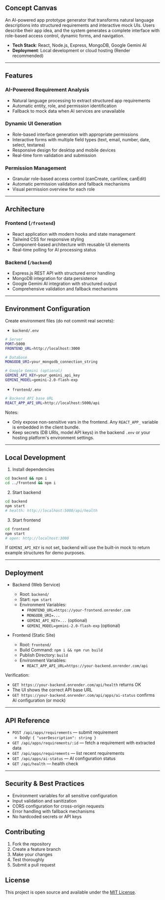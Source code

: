 ## Concept Canvas

An AI-powered app prototype generator that transforms natural language descriptions into structured requirements and interactive mock UIs. Users describe their app idea, and the system generates a complete interface with role-based access control, dynamic forms, and navigation.

- **Tech Stack**: React, Node.js, Express, MongoDB, Google Gemini AI
- **Deployment**: Local development or cloud hosting (Render recommended)

---

## Features

### AI-Powered Requirement Analysis
- Natural language processing to extract structured app requirements
- Automatic entity, role, and permission identification
- Fallback to mock data when AI services are unavailable

### Dynamic UI Generation
- Role-based interface generation with appropriate permissions
- Interactive forms with multiple field types (text, email, number, date, select, textarea)
- Responsive design for desktop and mobile devices
- Real-time form validation and submission

### Permission Management
- Granular role-based access control (canCreate, canView, canEdit)
- Automatic permission validation and fallback mechanisms
- Visual permission overview for each role

---

## Architecture

### Frontend (`/frontend`)
- React application with modern hooks and state management
- Tailwind CSS for responsive styling
- Component-based architecture with reusable UI elements
- Real-time polling for AI processing status

### Backend (`/backend`)
- Express.js REST API with structured error handling
- MongoDB integration for data persistence
- Google Gemini AI integration with structured output
- Comprehensive validation and fallback mechanisms

---

## Environment Configuration

Create environment files (do not commit real secrets):

- `backend/.env`
```bash
# Server
PORT=5000
FRONTEND_URL=http://localhost:3000

# Database
MONGODB_URI=your_mongodb_connection_string

# Google Gemini (optional)
GEMINI_API_KEY=your_gemini_api_key
GEMINI_MODEL=gemini-2.0-flash-exp
```

- `frontend/.env`
```bash
# Backend API base URL
REACT_APP_API_URL=http://localhost:5000/api
```

Notes:
- Only expose non-sensitive vars in the frontend. Any `REACT_APP_` variable is embedded in the client bundle.
- Keep secrets (DB URIs, model API keys) in the backend `.env` or your hosting platform's environment settings.

---

## Local Development

1) Install dependencies
```bash
cd backend && npm i
cd ../frontend && npm i
```

2) Start backend
```bash
cd backend
npm start
# health: http://localhost:5000/api/health
```

3) Start frontend
```bash
cd frontend
npm start
# open: http://localhost:3000
```

If `GEMINI_API_KEY` is not set, backend will use the built-in mock to return example structures for demo purposes.

---

## Deployment

- Backend (Web Service)
  - Root: `backend/`
  - Start: `npm start`
  - Environment Variables:
    - `FRONTEND_URL=https://your-frontend.onrender.com`
    - `MONGODB_URI=...`
    - `GEMINI_API_KEY=...` (optional)
    - `GEMINI_MODEL=gemini-2.0-flash-exp` (optional)

- Frontend (Static Site)
  - Root: `frontend/`
  - Build Command: `npm i && npm run build`
  - Publish Directory: `build`
  - Environment Variables:
    - `REACT_APP_API_URL=https://your-backend.onrender.com/api`

Verification:
- `GET https://your-backend.onrender.com/api/health` returns OK
- The UI shows the correct API base URL
- `GET https://your-backend.onrender.com/api/apps/ai-status` confirms AI configuration (or mock)

---

## API Reference
- `POST /api/apps/requirements` — submit requirement
  - body: `{ "userDescription": string }`
- `GET /api/apps/requirements/:id` — fetch a requirement with extracted data
- `GET /api/apps/requirements` — list recent requirements
- `GET /api/apps/ai-status` — AI configuration status
- `GET /api/health` — health check

---

## Security & Best Practices

- Environment variables for all sensitive configuration
- Input validation and sanitization
- CORS configuration for cross-origin requests
- Error handling with fallback mechanisms
- No hardcoded secrets or API keys

## Contributing

1. Fork the repository
2. Create a feature branch
3. Make your changes
4. Test thoroughly
5. Submit a pull request

## License

This project is open source and available under the [MIT License](LICENSE).
